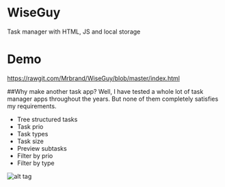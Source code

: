 # WiseGuy
Task manager with HTML, JS and local storage

# Demo 
https://rawgit.com/Mrbrand/WiseGuy/blob/master/index.html

##Why make another task app?
Well, I have tested a whole lot of task manager apps throughout the years. 
But none of them completely satisfies my requirements. 
* Tree structured tasks
* Task prio
* Task types
* Task size
* Preview subtasks
* Filter by prio
* Filter by type

![alt tag](https://raw.github.com/Mrbrand/WiseGuy/master/img/screenshot.png)
